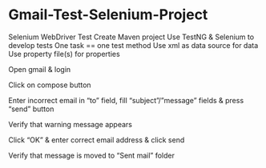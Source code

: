 # Gmail-Test-Selenium-Project
Selenium WebDriver Test 
Create Maven project
Use TestNG & Selenium to develop tests
One task == one test method
Use xml as data source for data
Use property file(s) for properties




Open gmail & login

Click on compose button

Enter incorrect email in “to” field, fill “subject”/”message” fields & press “send” button

Verify that warning message appears

Click “OK” & enter correct email address & click send

Verify that message is moved to “Sent mail” folder

